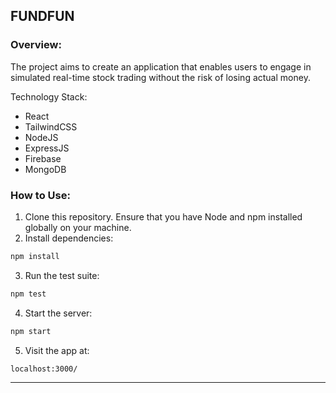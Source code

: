 ## FUNDFUN

### Overview:
The project aims to create an application that enables users to engage in simulated real-time stock trading without the risk of losing actual money.

Technology Stack:

- React
- TailwindCSS
- NodeJS
- ExpressJS
- Firebase
- MongoDB

### How to Use:
1. Clone this repository. Ensure that you have Node and npm installed globally on your machine.
2. Install dependencies:

```bash
npm install
```

3. Run the test suite:

```bash
npm test
```

4. Start the server:

```bash
npm start
```

5. Visit the app at:

```
localhost:3000/
```
--- 
